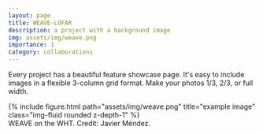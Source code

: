 ```yaml
---
layout: page
title: WEAVE-LOFAR
description: a project with a background image
img: assets/img/weave.png
importance: 1
category: collaborations
---
```


Every project has a beautiful feature showcase page.
It's easy to include images in a flexible 3-column grid format.
Make your photos 1/3, 2/3, or full width.


<div class="row">
    <div class="col-sm mt-3 mt-md-0">
        {% include figure.html path="assets/img/weave.png" title="example image" class="img-fluid rounded z-depth-1" %}
    </div>
</div>
<div class="caption">
    WEAVE on the WHT. Credit: Javier Méndez.
</div>
